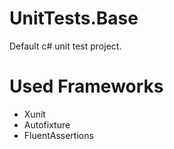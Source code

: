 # UnitTests.Base
Default c# unit test project.

# Used Frameworks
- Xunit
- Autofixture
- FluentAssertions
